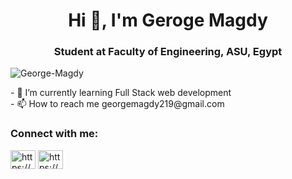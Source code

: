 
<h1 align="center">Hi 👋, I'm Geroge Magdy</h1> 
<h3 align="center">Student at Faculty of Engineering, ASU, Egypt</h3> 
<p align="left"> <img src="https://komarev.com/ghpvc/?username=George-Magdy&label=Profile%20views&color=0e75b6&style=flat" alt="George-Magdy" /> </p> 
- 🌱 I’m currently learning Full Stack web development  
<br>
- 📫 How to reach me georgemagdy219@gmail.com  
<h3 align="left">Connect with me:</h3> 
<p align="left"> <a href="https://www.linkedin.com/in/george-magdy-b6a330229/" target="blank"><img align="center" src="https://raw.githubusercontent.com/rahuldkjain/github-profile-readme-generator/master/src/images/icons/Social/linked-in-alt.svg" alt="https://www.linkedin.com/in/george-magdy-b6a330229/" height="30" width="40" /></a>
  <a href="https://www.facebook.com/george.magdy.9659" target="blank"><img align="center" src="https://raw.githubusercontent.com/rahuldkjain/github-profile-readme-generato" alt="https://www.facebook.com/george.magdy.9659" height="30" width="40" /></a>
